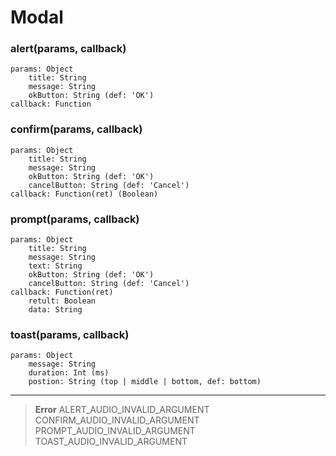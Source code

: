 # Modal

### alert(params, callback)
	params: Object
		title: String
		message: String
		okButton: String (def: 'OK')
	callback: Function

### confirm(params, callback)
	params: Object
		title: String
		message: String
		okButton: String (def: 'OK')
		cancelButton: String (def: 'Cancel')
	callback: Function(ret) (Boolean)

### prompt(params, callback)
	params: Object
		title: String
		message: String
		text: String
		okButton: String (def: 'OK')
		cancelButton: String (def: 'Cancel')
	callback: Function(ret)
		retult: Boolean
		data: String

### toast(params, callback)
	params: Object
		message: String
		duration: Int (ms)
		postion: String (top | middle | bottom, def: bottom)

---

> **Error**	
> ALERT_AUDIO_INVALID_ARGUMENT	
> CONFIRM_AUDIO_INVALID_ARGUMENT	
> PROMPT_AUDIO_INVALID_ARGUMENT	
> TOAST_AUDIO_INVALID_ARGUMENT	
